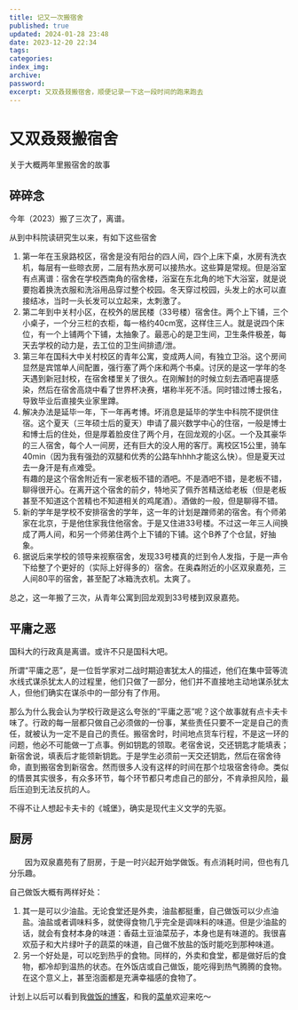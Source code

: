 ```yaml
---
title: 记又一次搬宿舍
published: true
updated: 2024-01-28 23:48
date: 2023-12-20 22:34
tags:
categories:
index_img:
archive:
password:
excerpt: 又双叒叕搬宿舍，顺便记录一下这一段时间的跑来跑去
---
```


# 又双叒叕搬宿舍
关于大概两年里搬宿舍的故事

## 碎碎念
今年（2023）搬了三次了，离谱。

从到中科院读研究生以来，有如下这些宿舍

1. 第一年在玉泉路校区，宿舍是没有阳台的四人间，四个上床下桌，水房有洗衣机，每层有一些晾衣房，二层有热水房可以接热水。这些算是常规。但是浴室有点离谱：宿舍在学校西南角的宿舍楼，浴室在东北角的地下大浴室，就是说要抱着换洗衣服和洗浴用品穿过整个校园。冬天穿过校园，头发上的水可以直接结冰，当时一头长发可以立起来，太刺激了。
2. 第二年到中关村小区，在校外的居民楼（33号楼）宿舍住。两个上下铺，三个小桌子，一个分三栏的衣柜，每一格约40cm宽，这样住三人。就是说四个床位，有一个上铺两个下铺，太抽象了。最恶心的是卫生间，卫生条件极差，每天去学校的动力是，去工位的卫生间排遗/泄。
3. 第三年在国科大中关村校区的青年公寓，变成两人间，有独立卫浴。这个房间显然是宾馆单人间配置，强行塞了两个床和两个书桌。讨厌的是这一学年的冬天遇到新冠封校，在宿舍楼里关了很久。在刚解封的时候立刻去酒吧喜提感染，然后在宿舍高烧中看了世界杯决赛，堪称半死不活。同时错过博士报名，导致毕业后直接失业家里蹲。
4. 解决办法是延毕一年，下一年再考博。坏消息是延毕的学生中科院不提供住宿。这个夏天（三年硕士后的夏天）申请了晨兴数学中心的住宿，一般是博士和博士后的住处，但是厚着脸皮住了两个月，在回龙观的小区。一个及其豪华的三人宿舍，每个人一间房，还有巨大的没人用的客厅。离校区15公里，骑车40min（因为我有强劲的双腿和优秀的公路车hhhh才能这么快）。但是夏天过去一身汗是有点难受。<br>有趣的是这个宿舍附近有一家老板不错的酒吧。不是酒吧不错，是老板不错，聊得很开心。在离开这个宿舍的前夕，特地买了佩乔苦精送给老板（但是老板甚至不知道这个苦精也不知道相关的鸡尾酒）。酒做的一般，但是聊得不错。
5. 新的学年是学校不安排宿舍的学年，这一年的计划是蹭师弟的宿舍。有个师弟家在北京，于是他住家我住他宿舍。于是又住进33号楼。不过这一年三人间换成了两人间，和另一个师弟住两个上下铺的下铺。这个B养了个仓鼠，好抽象。
6. 据说后来学校的领导来视察宿舍，发现33号楼真的烂到令人发指，于是一声令下给整了个更好的（实际上好得多的）宿舍。在奥森附近的小区双泉嘉苑，三人间80平的宿舍，甚至配了冰箱洗衣机。太爽了。

总之，这一年搬了三次，从青年公寓到回龙观到33号楼到双泉嘉苑。

## 平庸之恶
国科大的行政真是离谱。或许不只是国科大吧。

所谓“平庸之恶”，是一位哲学家对二战时期迫害犹太人的描述，他们在集中营等流水线式谋杀犹太人的过程里，他们只做了一部分，他们并不直接地主动地谋杀犹太人，但他们确实在谋杀中的一部分有了作用。

那么为什么我会认为学校行政是这么夸张的“平庸之恶”呢？这个故事就有点卡夫卡味了。行政的每一层都只做自己必须做的一份事，某些责任只要不一定是自己的责任，就被认为一定不是自己的责任。搬宿舍时，时间地点货车行程，不是这一环的问题，他必不可能做一丁点事。例如钥匙的领取。老宿舍说，交还钥匙才能填表；新宿舍说，填表后才能领新钥匙。于是学生必须前一天交还钥匙，然后在宿舍待命，直到搬宿舍到新宿舍。然而很多人没有这样的时间在那个垃圾宿舍待命。类似的情景其实很多，有众多环节，每个环节都只考虑自己的部分，不肯承担风险，最后压迫到无法反抗的人。

不得不让人想起卡夫卡的《城堡》，确实是现代主义文学的先驱。


## 厨房
&emsp;&emsp;因为双泉嘉苑有了厨房，于是一时兴起开始学做饭。有点消耗时间，但也有几分乐趣。

自己做饭大概有两样好处：
1. 其一是可以少油盐。无论食堂还是外卖，油盐都挺重，自己做饭可以少点油盐。油盐或者调味料多，就使得食物几乎完全是调味料的味道。但是少油盐的话，就会有食材本身的味道：香菇土豆油菜茄子，本身也是有味道的。我很喜欢茄子和大片绿叶子的蔬菜的味道，自己做不放盐的饭时能吃到那种味道。
2. 另一个好处是，可以吃到热乎的食物。同样的，外卖和食堂，都是做好后的食物，都冷却到温热的状态。在外饭店或自己做饭，能吃得到热气腾腾的食物。在这个意义上，甚至泡面都是充满幸福感的食物了。

计划上以后可以看到我[做饭的博客](/hexo/diary/cook)，和我的[菜单](/hexo/food)欢迎来吃～


